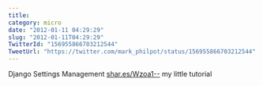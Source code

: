 ```yaml
---
title: 
category: micro
date: "2012-01-11 04:29:29"
slug: "2012-01-11T04:29:29"
TwitterId: "156955866703212544"
TweetUrl: "https://twitter.com/mark_philpot/status/156955866703212544"
---
```


Django Settings Management [shar.es/Wzoa1--](http://shar.es/Wzoa1--) my little
tutorial
